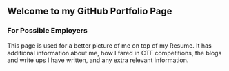 ## Welcome to my GitHub Portfolio Page

### For Possible Employers

This page is used for a better picture of me on top of my Resume. It has additional information about me, how I fared in CTF competitions, the blogs and write ups I have written, and any extra relevant information. 



